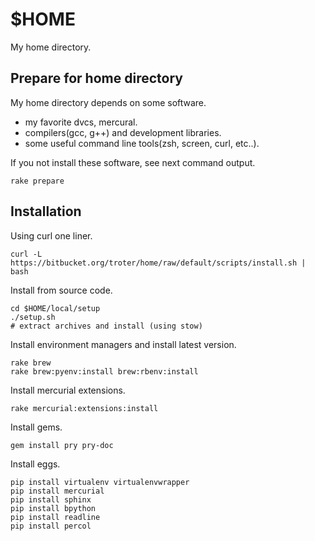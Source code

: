 $HOME
=====

My home directory.

Prepare for home directory
--------------------------

My home directory depends on some software.

- my favorite dvcs, mercural.
- compilers(gcc, g++) and development libraries.
- some useful command line tools(zsh, screen, curl, etc..).

If you not install these software, see next command output.

    rake prepare

Installation
------------

Using curl one liner.

    curl -L https://bitbucket.org/troter/home/raw/default/scripts/install.sh | bash

Install from source code.

    cd $HOME/local/setup
    ./setup.sh
    # extract archives and install (using stow)

Install environment managers and install latest version.

    rake brew
    rake brew:pyenv:install brew:rbenv:install

Install mercurial extensions.

    rake mercurial:extensions:install

Install gems.

    gem install pry pry-doc

Install eggs.

    pip install virtualenv virtualenvwrapper
    pip install mercurial
    pip install sphinx
    pip install bpython
    pip install readline
    pip install percol
